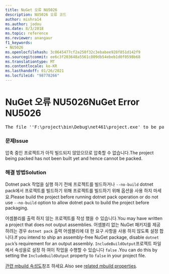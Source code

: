 ```yaml
---
title: NuGet 오류 NU5026
description: NU5026 오류 코드
author: mishra14
ms.author: jodou
ms.date: 8/3/2018
ms.topic: reference
ms.reviewer: anangaur
f1_keywords:
- NU5026
ms.openlocfilehash: 3c0645477cf2a250f32c3ebabee928f851d142f9
ms.sourcegitcommit: ee6c3f203648a5561c809db54ebeb1d0f0598b68
ms.translationtype: MT
ms.contentlocale: ko-KR
ms.lasthandoff: 01/26/2021
ms.locfileid: "98778266"
---
```

# <a name="nuget-error-nu5026"></a><span data-ttu-id="cc013-103">NuGet 오류 NU5026</span><span class="sxs-lookup"><span data-stu-id="cc013-103">NuGet Error NU5026</span></span>
<pre>The file ''F:\project\bin\Debug\net461\project.exe' to be packed was not found on disk.</pre>

### <a name="issue"></a><span data-ttu-id="cc013-104">문제</span><span class="sxs-lookup"><span data-stu-id="cc013-104">Issue</span></span>

<span data-ttu-id="cc013-105">압축 중인 프로젝트가 아직 빌드되지 않았으므로 압축할 수 없습니다.</span><span class="sxs-lookup"><span data-stu-id="cc013-105">The project being packed has not been built yet and hence cannot be packed.</span></span>


### <a name="solution"></a><span data-ttu-id="cc013-106">해결 방법</span><span class="sxs-lookup"><span data-stu-id="cc013-106">Solution</span></span>

<span data-ttu-id="cc013-107">Dotnet pack 작업을 실행 하기 전에 프로젝트를 빌드하거나 `--no-build` dotnet pack에서 프로젝트를 빌드하기 위해 프로젝트를 빌드하기 위해 옵션을 사용 하지 마세요.</span><span class="sxs-lookup"><span data-stu-id="cc013-107">Please build the project before running dotnet pack operation or do not use `--no-build` option to allow dotnet pack to build the project before packaging.</span></span>

<span data-ttu-id="cc013-108">어셈블리를 출력 하지 않는 프로젝트를 작성 했을 수 있습니다.</span><span class="sxs-lookup"><span data-stu-id="cc013-108">You may have written a project that does not output assemblies.</span></span> <span data-ttu-id="cc013-109">어셈블리 없는 NuGet 패키지를 제공 하려는 경우 `dotnet pack` 출력 어셈블리에 대 한 요구 사항을 사용 하지 않도록 설정 합니다.</span><span class="sxs-lookup"><span data-stu-id="cc013-109">If you intend to ship an assembly-free NuGet package, disable `dotnet pack`’s requirement for an output assembly.</span></span> <span data-ttu-id="cc013-110">`IncludeBuildOutput`프로젝트 파일에서 속성을로 설정 하 여이 작업을 수행할 수 있습니다 `false` .</span><span class="sxs-lookup"><span data-stu-id="cc013-110">You can do this by setting the `IncludeBuildOutput` property to `false` in your project file.</span></span>

<span data-ttu-id="cc013-111">[관련 mbuild 속성도](../msbuild-targets.md#output-assemblies)참조 하세요.</span><span class="sxs-lookup"><span data-stu-id="cc013-111">Also see [related mbuild properties](../msbuild-targets.md#output-assemblies).</span></span>


